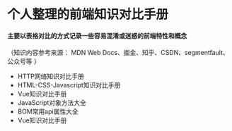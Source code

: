 #  个人整理的前端知识对比手册

#### 主要以表格对比的方式记录一些容易混淆或迷惑的前端特性和概念

（知识内容参考来源： MDN Web Docs、掘金、知乎、CSDN、segmentfault、公众号等 ）

- HTTP网络知识对比手册
- HTML-CSS-Javascript知识对比手册
- Vue知识对比手册
- JavaScript对象方法大全
- BOM常用api属性大全
- Vue知识对比手册

